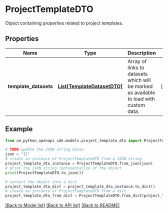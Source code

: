 # ProjectTemplateDTO

Object containing properties related to project templates.

## Properties

Name | Type | Description | Notes
------------ | ------------- | ------------- | -------------
**template_datasets** | [**List[TemplateDatasetDTO]**](TemplateDatasetDTO.md) | Array of links to datasets which will be marked as available to load with custom data. | [optional] 

## Example

```python
from cm_python_openapi_sdk.models.project_template_dto import ProjectTemplateDTO

# TODO update the JSON string below
json = "{}"
# create an instance of ProjectTemplateDTO from a JSON string
project_template_dto_instance = ProjectTemplateDTO.from_json(json)
# print the JSON string representation of the object
print(ProjectTemplateDTO.to_json())

# convert the object into a dict
project_template_dto_dict = project_template_dto_instance.to_dict()
# create an instance of ProjectTemplateDTO from a dict
project_template_dto_from_dict = ProjectTemplateDTO.from_dict(project_template_dto_dict)
```
[[Back to Model list]](../README.md#documentation-for-models) [[Back to API list]](../README.md#documentation-for-api-endpoints) [[Back to README]](../README.md)


